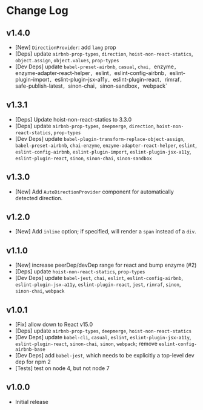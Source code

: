 # Change Log

## v1.4.0
- [New] `DirectionProvider`: add `lang` prop
- [Deps] update `airbnb-prop-types`, `direction`, `hoist-non-react-statics`, `object.assign`, `object.values`, `prop-types`
- [Dev Deps] update `babel-preset-airbnb`, `casual`, `chai, `enzyme`, `enzyme-adapter-react-helper`, `eslint`, `eslint-config-airbnb`, `eslint-plugin-import`, `eslint-plugin-jsx-a11y`, `eslint-plugin-react`, `rimraf`, `safe-publish-latest`, `sinon-chai`, `sinon-sandbox`, `webpack`

## v1.3.1
- [Deps] Update hoist-non-react-statics to 3.3.0
- [Deps] update `airbnb-prop-types`, `deepmerge`, `direction`, `hoist-non-react-statics`, `prop-types`
- [Dev Deps] update `babel-plugin-transform-replace-object-assign`, `babel-preset-airbnb`, `chai-enzyme`, `enzyme-adapter-react-helper`, `eslint`, `eslint-config-airbnb`, `eslint-plugin-import`, `eslint-plugin-jsx-a11y`, `eslint-plugin-react`, `sinon`, `sinon-chai`, `sinon-sandbox`

## v1.3.0
- [New] Add `AutoDirectionProvider` component for automatically detected direction.

## v1.2.0
- [New] Add `inline` option; if specified, will render a `span` instead of a `div`.

## v1.1.0
- [New] increase peerDep/devDep range for react and bump enzyme (#2)
- [Deps] update `hoist-non-react-statics`, `prop-types`
- [Dev Deps] update `babel-jest`, `chai`, `eslint`, `eslint-config-airbnb`, `eslint-plugin-jsx-a11y`, `eslint-plugin-react`, `jest`, `rimraf`, `sinon`, `sinon-chai`, `webpack`

## v1.0.1
 - [Fix] allow down to React v15.0
 - [Deps] update `airbnb-prop-types`, `deepmerge`, `hoist-non-react-statics`
 - [Dev Deps] update `babel-cli`, `casual`, `eslint`, `eslint-plugin-jsx-a11y`, `eslint-plugin-react`, `sinon-chai`, `sinon`, `webpack`; remove `eslint-config-airbnb-base`
 - [Dev Deps] add `babel-jest`, which needs to be explicitly a top-level dev dep for npm 2
 - [Tests] test on node 4, but not node 7

## v1.0.0
 - Initial release
